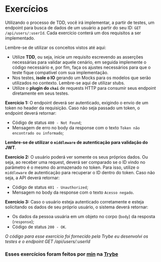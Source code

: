 # Exercícios

Utilizando o processo de TDD, você irá implementar, a partir de testes, um endpoint para busca de dados de um usuário a partir do seu ID: `GET /api/users/:userId`. Cada exercício conterá um dos requisitos a ser implementado.

Lembre-se de utilizar os conceitos vistos até aqui:

   * Utilize __TDD__, ou seja, inicie um requisito escrevendo as asserções necessárias para validar aquele cenário, em seguida implemente o código necessário e, por fim, faça os ajustes necessários para que o teste fique compatível com sua implementação.
   * Nos testes, __isole o IO__ gerando um Mocks para os modelos que serão utilizados no contexto. Lembre-se aqui de utilizar stubs.
   * Utilize o __plugin do `chai`__ de requests HTTP para consumir seus endpoint diretamente em seus testes.

__Exercício 1:__ O endpoint deverá ser autenticado, exigindo o envio de um token no header da requisição. Caso não seja passado um token, o endpoint deverá retornar:

   * Código de status `400 - Not Found`;
   * Mensagem de erro no body da response com o texto `Token não encontrado ou informado`;

__Lembre-se de utilizar o `middleware` de autenticação para validação do JWT__.

__Exercício 2:__ O usuário poderá ver somente os seus próprios dados. Ou seja, ao receber uma request, deverá ser comparado se o ID vindo no parâmetro é o mesmo do armazenado no token. Para isso, utilize o `middleware` de autenticação para recuperar o ID dentro do token. Caso não seja, a API deverá retornar:

   * Código de status `401 - Unauthorized`;
   * Mensagem no body da response com o texto `Acesso negado`.

__Exercício 3:__ Caso o usuário esteja autenticado corretamente e esteja solicitando os dados de seu próprio usuário, o sistema deverá retornar:

   * Os dados da pessoa usuária em um objeto no corpo (`body`) da resposta (`response`);
   * Código de status `200 - OK`.

_O código para esse exercício foi fornecido pela Trybe eu desenvolvi os testes e o endpoint GET /api/users/:userId_

### Esses exercícios foram feitos por [min](https://www.linkedin.com/in/jonathan-r-andrade/) na [Trybe](https://www.betrybe.com/)
